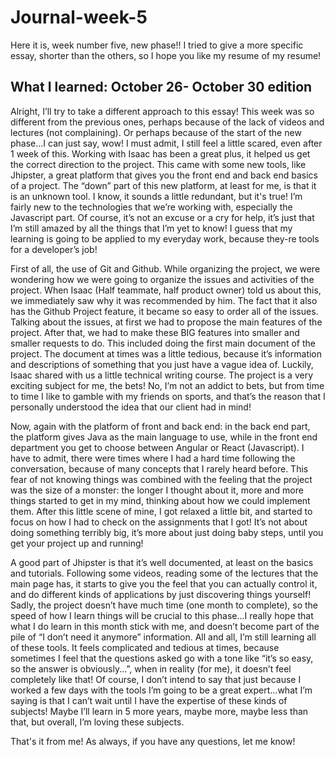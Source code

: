 # Journal-week-5
Here it is, week number five, new phase!! I tried to give a more specific essay, shorter than the others, so I hope you like my resume of my resume!

## What I learned: October 26- October 30 edition

Alright, I’ll try to take a different approach to this essay! This week was so different from the previous ones, perhaps because of the lack of videos and lectures (not complaining). Or perhaps because of the start of the new phase...I can just say, wow! I must admit, I still feel a little scared, even after 1 week of this. Working with Isaac has been a great plus, it helped us get the correct direction to the project. This came with some new tools, like Jhipster, a great platform that gives you the front end and back end basics of a project. The “down” part of this new platform, at least for me, is that it is an unknown tool. I know, it sounds a little redundant, but it's true! I’m fairly new to the technologies that we’re working with, especially the Javascript part. Of course, it’s not an excuse or a cry for help, it’s just that I’m still amazed by all the things that I’m yet to know!
I guess that my learning is going to be applied to my everyday work, because they-re tools for a developer’s job!

First of all, the use of Git and Github. While organizing the project, we were wondering how we were going to organize the issues and activities of the project. When Isaac (Half teammate, half product owner) told us about this, we immediately saw why it was recommended by him. The fact that it also has the Github Project feature, it became so easy to order all of the issues.
Talking about the issues, at first we had to propose the main features of the project. After that, we had to make these BIG features into smaller and smaller requests to do. This included doing the first main document of the project.
The document at times was a little tedious, because it’s information and descriptions of something that you just have a vague idea of. Luckily, Isaac shared with us a little technical writing course. The project is a very exciting subject for me, the bets! No, I’m not an addict to bets, but from time to time I like to gamble with my friends on sports, and that’s the reason that I personally understood the idea that our client had in mind!

Now, again with the platform of front and back end: in the back end part, the platform gives Java as the main language to use, while in the front end department you get to choose between Angular or React (Javascript). I have to admit, there were times where I had a hard time following the conversation, because of many concepts that I rarely heard before. This fear of not knowing things was combined with the feeling that the project was the size of a monster: the longer I thought about it, more and more things started to get in my mind, thinking about how we could implement them. After this little scene of mine, I got relaxed a little bit, and started to focus on how I had to check on the assignments that I got! It’s not about doing something terribly big, it’s more about just doing baby steps, until you get your project up and running!

A good part of Jhipster is that it’s well documented, at least on the basics and tutorials. Following some videos, reading some of the lectures that the main page has, it starts to give you the feel that you can actually control it, and do different kinds of applications by just discovering things yourself! Sadly, the project doesn’t have much time (one month to complete), so the speed of how I learn things will be crucial to this phase...I really hope that what I do learn in this month stick with me, and doesn’t become part of the pile of “I don’t need it anymore” information.
All and all, I’m still learning all of these tools. It feels complicated and tedious at times, because sometimes I feel that the questions asked go with a tone like “it’s so easy, so the answer is obviously...”, when in reality (for me), it doesn’t feel completely like that! Of course, I don’t intend to say that just because I worked a few days with the tools I’m going to be a great expert...what I’m saying is that I can’t wait until I have the expertise of these kinds of subjects! Maybe I’ll learn in 5 more years, maybe more, maybe less than that, but overall, I’m loving these subjects.

That's it from me! As always, if you have any questions, let me know!

